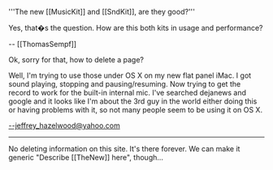 '''The new [[MusicKit]] and [[SndKit]], are they good?'''

Yes, that�s the question. How are this both kits in usage and performance?

-- [[ThomasSempf]]

Ok, sorry for that, how to delete a page?

Well, I'm trying to use those under OS X on my new flat panel iMac. I got sound playing, stopping and pausing/resuming. Now trying to get the record to work for the built-in internal mic. I've searched dejanews and google and it looks like I'm about the 3rd guy in the world either doing this or having problems with it, so not many people seem to be using it on OS X.

--jeffrey_hazelwood@yahoo.com

----

No deleting information on this site. It's there forever. We can make it generic "Describe [[TheNew]] here", though...